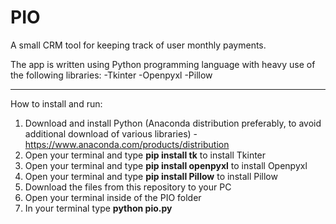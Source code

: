 # PIO
A small CRM tool for keeping track of user monthly payments. 

The app is written using Python programming language with heavy use of the following libraries:
-Tkinter
-Openpyxl
-Pillow

-------------------------------------------------------------------------
How to install and run:

1. Download and install Python (Anaconda distribution preferably, to avoid additional download of various libraries) -  https://www.anaconda.com/products/distribution
2. Open your terminal and type **pip install tk** to install Tkinter
3. Open your terminal and type **pip install openpyxl** to install Openpyxl
4. Open your terminal and type **pip install Pillow** to install Pillow
5. Download the files from this repository to your PC
6. Open your terminal inside of the PIO folder
7. In your terminal type **python pio.py**
